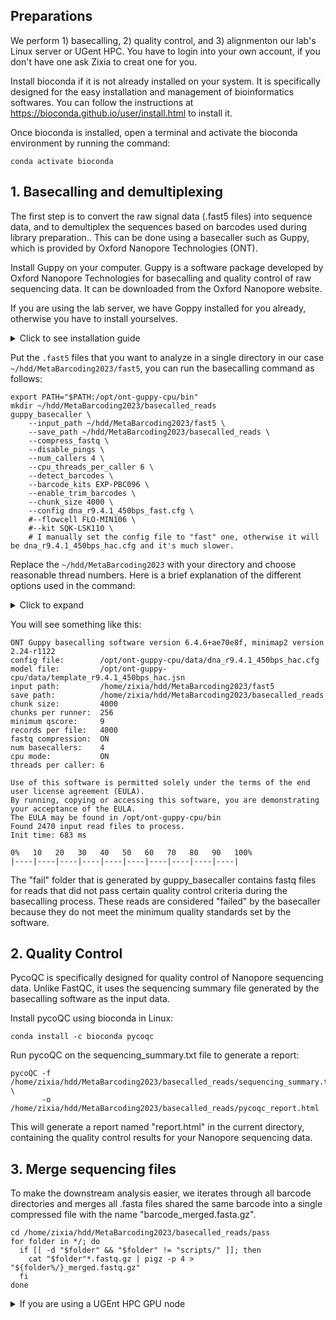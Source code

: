 ## Preparations

We perform 1) basecalling, 2) quality control, and 3) alignmenton our lab's Linux server or UGent HPC. You have to login into your own account, if you don't have one ask Zixia to creat one for you.

Install bioconda if it is not already installed on your system. It is specifically designed for the easy installation and management of bioinformatics softwares. You can follow the instructions at https://bioconda.github.io/user/install.html to install it.

Once bioconda is installed, open a terminal and activate the bioconda environment by running the command:

```
conda activate bioconda
```

## 1. Basecalling and demultiplexing

The first step is to convert the raw signal data (.fast5 files) into sequence data, and to demultiplex the sequences based on barcodes used during library preparation.. This can be done using a basecaller such as Guppy, which is provided by Oxford Nanopore Technologies (ONT). 

Install Guppy on your computer. Guppy is a software package developed by Oxford Nanopore Technologies for basecalling and quality control of raw sequencing data. It can be downloaded from the Oxford Nanopore website.

If you are using the lab server, we have Goppy installed for you already, otherwise you have to install yourselves.
<details>
  <summary>Click to see installation guide</summary>
  Here is the installation code provided by the ONT official: 

  ```
  sudo apt-get update
  sudo apt-get install wget lsb-release
  export PLATFORM=$(lsb_release -cs)
  wget -O- https://mirror.oxfordnanoportal.com/apt/ont-repo.pub | sudo apt-key add -
  echo "deb http://mirror.oxfordnanoportal.com/apt ${PLATFORM}-stable non-free" | sudo tee /etc/apt/sources.list.d/nanoporetech.sources.list
  sudo apt-get update
  apt-get install ont-guppy-cpu
  ```

  I personally had some problem with the installation from repo, so I downloaded the software from https://nanoporetech.com/downloads/guppy and installed manually:

  ```
  tar -xvzf ont-guppy*.tar.gz
  mv ont-guppy-cpu /opt/ont-guppy-cpu
  sudo chmod 2775 /opt/ont-guppy-cpu/bin
  chmod +x /opt/ont-guppy-cpu/bin/*
  ```
  
  Finally add this line into `/etc/profile`:
  
  ```
  export PATH="$PATH:/opt/ont-guppy-cpu/bin"
  ```
</details>

Put the `.fast5` files that you want to analyze in a single directory in our case `~/hdd/MetaBarcoding2023/fast5`, you can run the basecalling command as follows:

```
export PATH="$PATH:/opt/ont-guppy-cpu/bin"
mkdir ~/hdd/MetaBarcoding2023/basecalled_reads
guppy_basecaller \
    --input_path ~/hdd/MetaBarcoding2023/fast5 \
    --save_path ~/hdd/MetaBarcoding2023/basecalled_reads \
    --compress_fastq \
    --disable_pings \
    --num_callers 4 \
    --cpu_threads_per_caller 6 \
    --detect_barcodes \
    --barcode_kits EXP-PBC096 \
    --enable_trim_barcodes \
    --chunk_size 4000 \
    --config dna_r9.4.1_450bps_fast.cfg \
    #--flowcell FLO-MIN106 \
    #--kit SQK-LSK110 \
    # I manually set the config file to "fast" one, otherwise it will be dna_r9.4.1_450bps_hac.cfg and it's much slower.
```

Replace the `~/hdd/MetaBarcoding2023` with your directory and choose reasonable thread numbers. Here is a brief explanation of the different options used in the command:

<details>
  <summary>Click to expand</summary>
  
  --input_path: This specifies the path to the directory containing the raw .fast5 files that you want to basecall.

  --save_path: This specifies the path to the directory where you want to save the basecalled reads.

  --cpu_threads_per_caller: This specifies the number of CPU threads to use for each basecalling process.

  --num_callers: This specifies the number of basecalling processes to run in parallel.

  --flowcell: This specifies the flow cell type used for sequencing. In this case, "FLO-MIN106".

  --kit: This specifies the sequencing kit used for library preparation. In this case, "SQK-LSK110".

  --barcode_kits: This specifies the barcode kit used for library preparation. In this case, "EXP-PBC096".

  --compress_fastq: This specifies that the output fastq files should be compressed.

  --disable_pings: This disables sending pings to the ONT server.

  --enable_trim_barcodes: This enables trimming of barcodes from reads.
  
</details>

You will see something like this:

```
ONT Guppy basecalling software version 6.4.6+ae70e8f, minimap2 version 2.24-r1122
config file:        /opt/ont-guppy-cpu/data/dna_r9.4.1_450bps_hac.cfg
model file:         /opt/ont-guppy-cpu/data/template_r9.4.1_450bps_hac.jsn
input path:         /home/zixia/hdd/MetaBarcoding2023/fast5
save path:          /home/zixia/hdd/MetaBarcoding2023/basecalled_reads
chunk size:         4000
chunks per runner:  256
minimum qscore:     9
records per file:   4000
fastq compression:  ON
num basecallers:    4
cpu mode:           ON
threads per caller: 6

Use of this software is permitted solely under the terms of the end user license agreement (EULA).
By running, copying or accessing this software, you are demonstrating your acceptance of the EULA.
The EULA may be found in /opt/ont-guppy-cpu/bin
Found 2470 input read files to process.
Init time: 683 ms

0%   10   20   30   40   50   60   70   80   90   100%
|----|----|----|----|----|----|----|----|----|----|
```

The "fail" folder that is generated by guppy_basecaller contains fastq files for reads that did not pass certain quality control criteria during the basecalling process. These reads are considered "failed" by the basecaller because they do not meet the minimum quality standards set by the software.

## 2. Quality Control

PycoQC is specifically designed for quality control of Nanopore sequencing data. Unlike FastQC, it uses the sequencing summary file generated by the basecalling software as the input data.

Install pycoQC using bioconda in Linux:

```
conda install -c bioconda pycoqc
```

Run pycoQC on the sequencing_summary.txt file to generate a report:

```
pycoQC -f /home/zixia/hdd/MetaBarcoding2023/basecalled_reads/sequencing_summary.txt \
       -o /home/zixia/hdd/MetaBarcoding2023/basecalled_reads/pycoqc_report.html
```

This will generate a report named "report.html" in the current directory, containing the quality control results for your Nanopore sequencing data.

## 3. Merge sequencing files

To make the downstream analysis easier, we iterates through all barcode directories and merges all .fasta files shared the same barcode into a single compressed file with the name "barcode<NUM>_merged.fasta.gz".

```
cd /home/zixia/hdd/MetaBarcoding2023/basecalled_reads/pass
for folder in */; do
  if [[ -d "$folder" && "$folder" != "scripts/" ]]; then
    cat "$folder"*.fastq.gz | pigz -p 4 > "${folder%/}_merged.fastq.gz"
  fi
done
```

<details>
  <summary>If you are using a UGEnt HPC GPU node</summary>
  
  **Basecalling and demultiplex** 
  
  ```
  #!/bin/bash
  #PBS -l nodes=1:ppn=1
  #PBS -l walltime=8:0:0
  #PBS -l gpus=1

  module load gcccuda/2020b

  /scratch/gent/vo/000/gvo00077/vsc43605/ont-guppy/bin/guppy_basecaller \
      --input_path /scratch/gent/vo/000/gvo00077/vsc43605/MetaBarcoding2023/fast5 \
      --save_path /scratch/gent/vo/000/gvo00077/vsc43605/MetaBarcoding2023/basecalled_reads \
      --compress_fastq \
      --disable_pings \
      --flowcell FLO-MIN106 \
      --kit SQK-LSK110 \
      --detect_barcodes \
      --barcode_kits "EXP-PBC096" \
      --enable_trim_barcodes \
      --device "cuda:0"
  ```
  
  **Console logs**
  
  ```
  ONT Guppy basecalling software version 6.4.6+ae70e8f, minimap2 version 2.24-r1122
  config file:        /kyukon/scratch/gent/vo/000/gvo00077/vsc43605/ont-guppy/data/dna_r9.4.1_450bps_hac.cfg
  model file:         /kyukon/scratch/gent/vo/000/gvo00077/vsc43605/ont-guppy/data/template_r9.4.1_450bps_hac.jsn
  input path:         /scratch/gent/vo/000/gvo00077/vsc43605/MetaBarcoding2023/fast5
  save path:          /scratch/gent/vo/000/gvo00077/vsc43605/MetaBarcoding2023/basecalled_reads
  chunk size:         2000
  chunks per runner:  256
  minimum qscore:     9
  records per file:   4000
  fastq compression:  ON
  num basecallers:    4
  gpu device:         cuda:0
  kernel path:        
  runners per device: 4

  Use of this software is permitted solely under the terms of the end user license agreement (EULA).
  By running, copying or accessing this software, you are demonstrating your acceptance of the EULA.
  The EULA may be found in /kyukon/scratch/gent/vo/000/gvo00077/vsc43605/ont-guppy/bin
  Found 2470 input read files to process.
  Init time: 2804 ms

  0%   10   20   30   40   50   60   70   80   90   100%
  |----|----|----|----|----|----|----|----|----|----|
  ***************************************************
  Caller time: 12440241 ms, Samples called: 85514096284, samples/s: 6.87399e+06
  Finishing up any open output files.
  Basecalling completed successfully.
  ```
  
  **Quality control**
  
  ```
  #!/bin/bash
  #PBS -l nodes=1:ppn=1
  #PBS -l mem=32gb

  pycoQC -f /scratch/gent/vo/000/gvo00077/vsc43605/MetaBarcoding2023/basecalled_reads/sequencing_summary.txt \
         -o /scratch/gent/vo/000/gvo00077/vsc43605/MetaBarcoding2023/basecalled_reads/pycoqc_report.html
  ```
  
  **Merge reads**
  
  ```
  #!/bin/bash
  
  cd /scratch/gent/vo/000/gvo00077/vsc43605/MetaBarcoding2023/basecalled_reads/pass
  for folder in */; do
    if [[ -d "$folder" && "$folder" != "scripts/" ]]; then
      cat "$folder"*.fasta | pigz -p 24 > "${folder%/}_merged.fasta.gz"
    fi
  done
  ```
  
</details>
